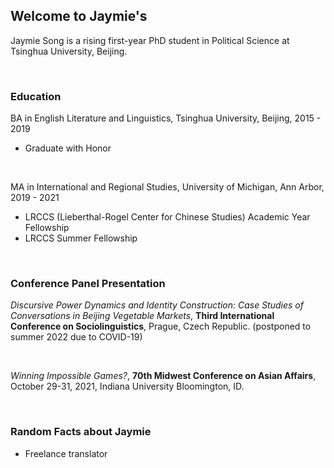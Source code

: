 ## Welcome to Jaymie's

Jaymie Song is a rising first-year PhD student in Political Science at Tsinghua University, Beijing.


<br/>


### Education

BA in English Literature and Linguistics, Tsinghua University, Beijing, 2015 - 2019
- Graduate with Honor

<br/>

MA in International and Regional Studies, University of Michigan, Ann Arbor, 2019 - 2021
- LRCCS (Lieberthal-Rogel Center for Chinese Studies) Academic Year Fellowship
- LRCCS Summer Fellowship


<br/>

### Conference Panel Presentation

<em>Discursive Power Dynamics and Identity Construction: Case Studies of Conversations in
Beijing Vegetable Markets</em>, <strong>Third International Conference on Sociolinguistics</strong>, Prague, Czech Republic. (postponed to summer 2022 due to COVID-19)

<br/>

<em>Winning Impossible Games?</em>, <strong>70th Midwest Conference on Asian Affairs</strong>, October 29-31, 2021, Indiana University Bloomington, ID.


<br/>

### Random Facts about Jaymie
- Freelance translator


